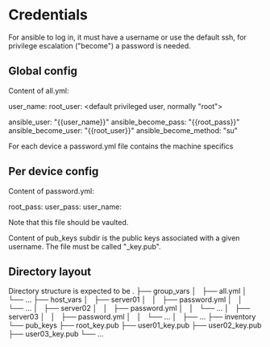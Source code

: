 Credentials
===================

For ansible to log in, it must have a username or use the default ssh, for privilege escalation ("become") a password is needed.

Global config
----------------

Content of all.yml:

  user_name: <default username>
  root_user: <default privileged user, normally "root">

  ansible_user: "{{user_name}}"
  ansible_become_pass: "{{root_pass}}"
  ansible_become_user: "{{root_user}}"
  ansible_become_method: "su"

For each device a password.yml file contains the machine specifics

Per device config
---------------------

Content of password.yml:

  root_pass: <password>
  user_pass: <password>
  user_name: <if not default>

Note that this file should be vaulted.

Content of pub_keys subdir is the public keys associated with a given username. The file must be called "<username>_key.pub".


Directory layout
-------------------

Directory structure is expected to be
.
├── group_vars
│   ├── all.yml
│   └── ...
├── host_vars
│   ├── server01
│   │   ├── password.yml
│   │   └── ...
│   ├── server02
│   │   ├── password.yml
│   │   └── ...
│   ├── server03
│   │   ├── password.yml
│   │   └── ...
│   ├── ...
├── inventory
└── pub_keys
    ├── root_key.pub
    ├── user01_key.pub
    ├── user02_key.pub
    ├── user03_key.pub
    └── ...
